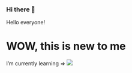 ### Hi there 👋

<!--
**EnzoZKe/EnzoZKe** is a ✨ _special_ ✨ repository because its `README.md` (this file) appears on your GitHub profile.

Here are some ideas to get you started:

- 🔭 I’m currently working on ...
- 🌱 I’m currently learning ...
- 👯 I’m looking to collaborate on ...
- 🤔 I’m looking for help with ...
- 💬 Ask me about ...
- 📫 How to reach me: ...
- 😄 Pronouns: ...
- ⚡ Fun fact: ...
-->
<p>Hello everyone!</p>
<h1>WOW, this is new to me</h1>
I’m currently learning =>
<img src="[https://upload.wikimedia.org/wikipedia/commons/thumb/6/6a/JavaScript-logo.png/640px-JavaScript-logo.png](https://forkpoint.com/wp-content/uploads/js-logo.png)https://forkpoint.com/wp-content/uploads/js-logo.png" style="widht: 20px">
